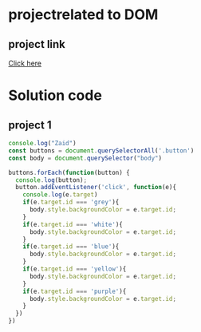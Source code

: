 # projectrelated to DOM

## project link
[Click here](https://stackblitz.com/edit/dom-project-chaiaurcode-hmz9ttji?file=index.html)

# Solution code

## project 1 
```javascript
console.log("Zaid")
const buttons = document.querySelectorAll('.button')
const body = document.querySelector("body")

buttons.forEach(function(button) {
  console.log(button);
  button.addEventListener('click', function(e){
    console.log(e.target)
    if(e.target.id === 'grey'){
      body.style.backgroundColor = e.target.id;
    }
    if(e.target.id === 'white'){
      body.style.backgroundColor = e.target.id;
    }
    if(e.target.id === 'blue'){
      body.style.backgroundColor = e.target.id;
    }
    if(e.target.id === 'yellow'){
      body.style.backgroundColor = e.target.id;
    }
    if(e.target.id === 'purple'){
      body.style.backgroundColor = e.target.id;
    }
  })
})

```
